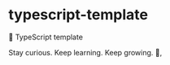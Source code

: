 # typescript-template

🌱 TypeScript template


<!-- INSPIRATIONAL_QUOTE_START -->
Stay curious. Keep learning. Keep growing.
👀,
<!-- INSPIRATIONAL_QUOTE_END -->
